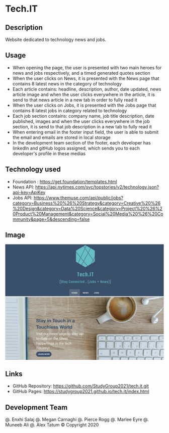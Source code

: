 # Tech.IT

## Description 
Website dedicated to technology news and jobs. 

## Usage
* When opening the page, the user is presented with two main heroes for news and jobs respectively, and a timed generated quotes section
* When the user clicks on News, it is presented with the News page that contains 8 latest news in the category of technology
* Each article contains: headline, description, author, date updated, news article image and when the user clicks everywhere in the article, it is send to that news article in a new tab in order to fully read it
* When the user clicks on Jobs, it is presented with the Jobs page that contains 8 latest jobs in category related to technology
* Each job section contains: company name, job title description, date published, images and when the user clicks everywhere in the job section, it is send to that job description in a new tab to fully read it
* When entering email in the footer input field, the user is able to submit the email and emails are stored in local storage
* In the development team section of the footer, each developer has linkedIn and gitHub logos assigned, which sends you to each developer's profile in these medias

## Technology used
* Foundation : https://get.foundation/templates.html
* News API: https://api.nytimes.com/svc/topstories/v2/technology.json?api-key=ApiKey
* Jobs API: https://www.themuse.com/api/public/jobs?category=Business%20%26%20Strategy&category=Creative%20%26%20Design&category=Data%20Science&category=Project%20%26%20Product%20Management&category=Social%20Media%20%26%20Community&page=5&descending=false
       
## Image
![Tech.ITScreenshot](Tech.ITScreenshot.png)


## Links
* GitHub Repository: https://github.com/StudyGroup2021/tech.it.git
* GitHub Pages: https://studygroup2021.github.io/tech.it/index.html

## Development Team


@. Enxhi Salaj
@. Megan Carnaghi
@. Pierce Rogg
@. Marlee Eyre
@. Muneeb Ali
@. Alex Tatum
 © Copyright 2020
